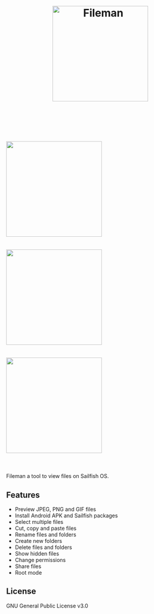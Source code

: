 <h1 align="center">
  <br>
  <img src="https://raw.githubusercontent.com/ruditimmermans/harbour-fileman/master/icons/256x256/harbour-fileman.png" width="256px" alt="Fileman">
<h1 align="left">
  <br>
  <br>
  <img src="https://github.com/ruditimmermans/harbour-fileman/blob/main/Screenshots/Screen1.png" width="256px">
  <br>
  <br>
  <img src="https://github.com/ruditimmermans/harbour-fileman/blob/main/Screenshots/Screen2.png" width="256px">
  <br>
  <br>
  <img src="https://github.com/ruditimmermans/harbour-fileman/blob/main/Screenshots/Screen3.png" width="256px">
  <br>
  <br>
</h1>

Fileman a tool to view files on Sailfish OS.

## Features
- Preview JPEG, PNG and GIF files
- Install Android APK and Sailfish packages
- Select multiple files
- Cut, copy and paste files
- Rename files and folders
- Create new folders
- Delete files and folders
- Show hidden files
- Change permissions
- Share files
- Root mode

## License
GNU General Public License v3.0
